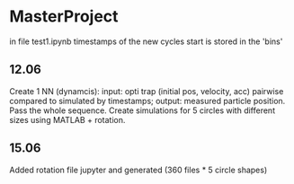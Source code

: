 # MasterProject
in file test1.ipynb timestamps of the new cycles start is stored in the 'bins'

## 12.06
Create 1 NN (dynamcis):
input: opti trap (initial pos, velocity, acc) pairwise compared to simulated by timestamps; output: measured particle position. Pass the whole sequence. Create simulations for 5 circles with different sizes using MATLAB + rotation.

## 15.06
Added rotation file jupyter and generated (360 files * 5 circle shapes)
